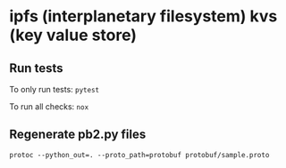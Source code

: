 # ipfs (interplanetary filesystem) kvs (key value store)

## Run tests
To only run tests: `pytest`  

To run all checks: `nox`

## Regenerate pb2.py files
`protoc --python_out=. --proto_path=protobuf protobuf/sample.proto`
